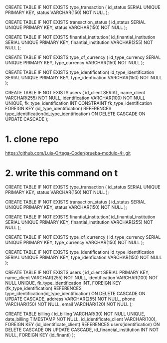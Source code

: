 CREATE TABLE IF NOT EXISTS type_transaction (
	id_status SERIAL UNIQUE PRIMARY KEY,
	status VARCHAR(150) NOT NULL
);

CREATE TABLE IF NOT EXISTS transaction_status (
	id_status SERIAL UNIQUE PRIMARY KEY,
	status VARCHAR(150) NOT NULL
);

CREATE TABLE IF NOT EXISTS finantial_institution(
	id_finantial_institution SERIAL UNIQUE PRIMARY KEY,
	finantial_institution VARCHAR(255) NOT NULL
);

CREATE TABLE IF NOT EXISTS type_of_currency (
	id_type_currency SERIAL UNIQUE PRIMARY KEY,
	type_currency VARCHAR(150) NOT NULL
);


CREATE TABLE IF NOT EXISTS type_identification(
	id_type_identification SERIAL UNIQUE PRIMARY KEY,
	type_idenfication VARCHAR(150) NOT NULL
);

CREATE TABLE IF NOT EXISTS users (
	id_client SERIAL,
	name_client VARCHAR(255) NOT NULL,
	identification VARCHAR(100) NOT NULL UNIQUE,
	fk_type_identification INT
		CONSTRAINT fk_type_identification
		FOREIGN KEY (id_type_identification) REFERENCES 
		type_identification(id_type_identification)
		ON DELETE CASCADE
		ON UPDATE CASCADE
);



# 1. clone repo 
https://github.com/Luis-Ortega-Coder/prueba-modulo-4-.git

# 2. write this command on t

CREATE TABLE IF NOT EXISTS type_transaction (
	id_status SERIAL UNIQUE PRIMARY KEY,
	status VARCHAR(150) NOT NULL
);

CREATE TABLE IF NOT EXISTS transaction_status (
	id_status SERIAL UNIQUE PRIMARY KEY,
	status VARCHAR(150) NOT NULL
);

CREATE TABLE IF NOT EXISTS finantial_institution(
	id_finantial_institution SERIAL UNIQUE PRIMARY KEY,
	finantial_institution VARCHAR(255) NOT NULL
);

CREATE TABLE IF NOT EXISTS type_of_currency (
	id_type_currency SERIAL UNIQUE PRIMARY KEY,
	type_currency VARCHAR(150) NOT NULL
);


CREATE TABLE IF NOT EXISTS type_identification(
	id_type_identification SERIAL UNIQUE PRIMARY KEY,
	type_idenfication VARCHAR(150) NOT NULL
);

CREATE TABLE IF NOT EXISTS users (
	id_client SERIAL PRIMARY KEY,
	name_client VARCHAR(255) NOT NULL,
	identification VARCHAR(100) NOT NULL UNIQUE,
	fk_type_identification INT,
	FOREIGN KEY (fk_type_identification) REFERENCES type_identification(id_type_identification)
				ON DELETE CASCADE
				ON UPDATE CASCADE,
	address VARCHAR(255) NOT NULL,
	phone VARCHAR(150) NOT NULL,
	email VARCHAR(120) NOT NULL
);

CREATE TABLE billing (
	id_billing VARCHAR(30) NOT NULL UNIQUE,
	date_billing TIMESTAMP NOT NULL,
	id_identificate_client VARCHAR(100),
	FOREIGN KEY (id_identificate_client) REFERENCES users(identification)
		ON DELETE CASCADE
		ON UPDATE CASCADE,
	id_financial_institution INT NOT NULL,
	FOREIGN KEY (id_finanti)
);